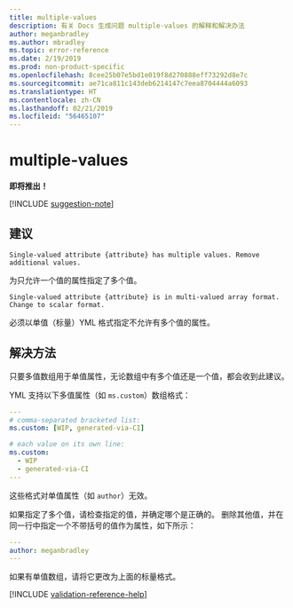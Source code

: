 ```yaml
---
title: multiple-values
description: 有关 Docs 生成问题 multiple-values 的解释和解决办法
author: meganbradley
ms.author: mbradley
ms.topic: error-reference
ms.date: 2/19/2019
ms.prod: non-product-specific
ms.openlocfilehash: 8cee25b07e5bd1e019f8d270888eff73292d8e7c
ms.sourcegitcommit: ae71ca811c143deb6214147c7eea8704444a6093
ms.translationtype: HT
ms.contentlocale: zh-CN
ms.lasthandoff: 02/21/2019
ms.locfileid: "56465107"
---
```

# <a name="multiple-values"></a>multiple-values

**即将推出！**

[!INCLUDE [suggestion-note](includes/suggestion-note.md)]

## <a name="suggestion"></a>建议

`Single-valued attribute {attribute} has multiple values. Remove additional values.`

为只允许一个值的属性指定了多个值。

`Single-valued attribute {attribute} is in multi-valued array format. Change to scalar format.`

必须以单值（标量）YML 格式指定不允许有多个值的属性。

## <a name="resolution"></a>解决方法

只要多值数组用于单值属性，无论数组中有多个值还是一个值，都会收到此建议。

YML 支持以下多值属性（如 `ms.custom`）数组格式：

```yml
---
# comma-separated bracketed list:
ms.custom: [WIP, generated-via-CI]

# each value on its own line:
ms.custom:
  - WIP
  - generated-via-CI
---
```

这些格式对单值属性（如 `author`）无效。

如果指定了多个值，请检查指定的值，并确定哪个是正确的。 删除其他值，并在同一行中指定一个不带括号的值作为属性，如下所示：

```yml
---
author: meganbradley
---
```

如果有单值数组，请将它更改为上面的标量格式。

<!--make sure to add this file to your includes folder and verify the path-->
[!INCLUDE [validation-reference-help](includes/validation-reference-help.md)]
